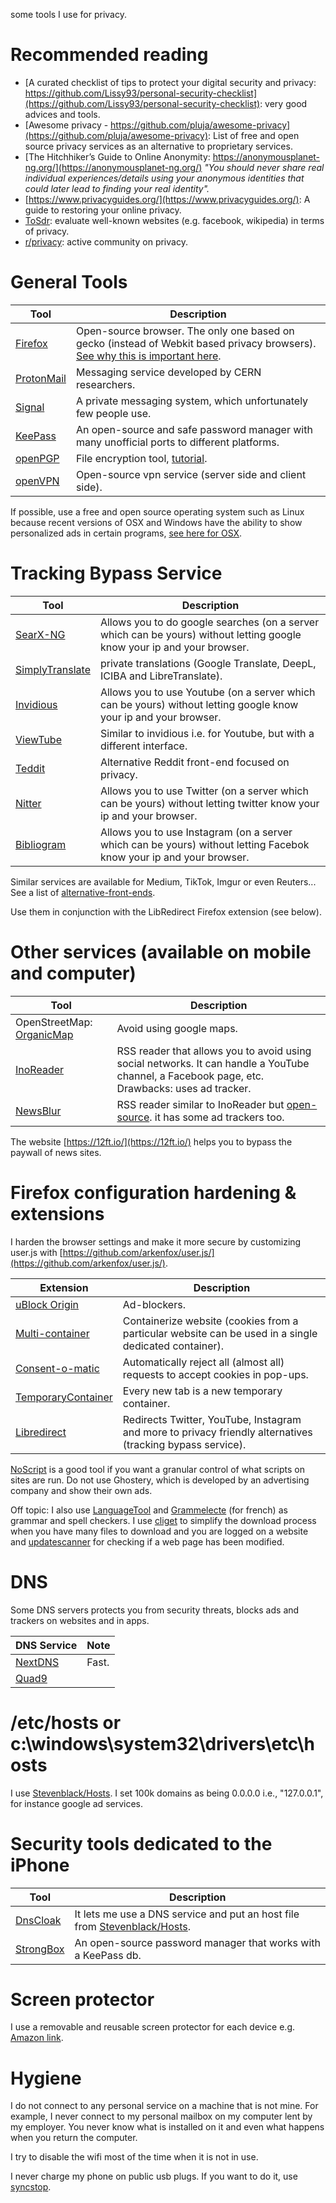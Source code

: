 some tools I use for privacy.


# Recommended reading


- [A curated checklist of tips to protect your digital security and privacy: https://github.com/Lissy93/personal-security-checklist](https://github.com/Lissy93/personal-security-checklist): very good advices and tools.
- [Awesome privacy - https://github.com/pluja/awesome-privacy](https://github.com/pluja/awesome-privacy): List of free and open source privacy services as an alternative to proprietary services.
- [The Hitchhiker’s Guide to Online Anonymity: https://anonymousplanet-ng.org/](https://anonymousplanet-ng.org/) *"You should never share real individual experiences/details using your anonymous identities that could later lead to finding your real identity".*
- [https://www.privacyguides.org/](https://www.privacyguides.org/): A guide to restoring your online privacy.
- [ToSdr](https://tosdr.org/): evaluate well-known websites (e.g. facebook, wikipedia) in terms of privacy.
- [r/privacy](https://www.reddit.com/r/privacy): active community on privacy.

# General Tools 
| Tool     | Description |
| ----------- | ----------- |
| [Firefox](https://www.firefox.com)     |  Open-source browser. The only one based on gecko (instead of Webkit based privacy browsers). [See why this is important here](https://reddit.com/r/privacy/comments/u62468/best_browser_that_isnt_chrome/i560lmr/?context=3).      |
| [ProtonMail](https://www.protonmail.com)  | Messaging service developed by CERN researchers.       |
| [Signal](https://apps.apple.com/us/app/signal-private-messenger/id874139669) | A private messaging system, which unfortunately few people use. | 
| [KeePass](https://keepass.info/) | An open-source and safe password manager with many unofficial ports to different platforms. |
| [openPGP](https://www.openpgp.org/) | File encryption tool, [tutorial](https://pranabdas.github.io/linux/pgp/). |
| [openVPN](https://openvpn.net/) | Open-source vpn service (server side and client side). |

If possible, use a free and open source operating system such as Linux because recent versions of OSX and Windows have the ability to show personalized ads in certain programs, [see here for OSX](https://support.apple.com/en-sg/guide/mac-help/mh32356/mac).

# Tracking Bypass Service

| Tool     | Description |
| ----------- | ----------- |
| [SearX-NG](https://github.com/searxng/searxng) | Allows you to do google searches (on a server which can be yours) without letting google know your ip and your browser. |
| [SimplyTranslate](https://sr.ht/~metalune/SimplyTranslate/) | private translations (Google Translate, DeepL, ICIBA and LibreTranslate). | 
| [Invidious](https://github.com/iv-org/invidious) | Allows you to use Youtube (on a server which can be yours) without letting google know your ip and your browser. |
| [ViewTube](https://github.com/ViewTube/viewtube-vue) | Similar to invidious i.e. for Youtube, but with a different interface. |
| [Teddit](https://codeberg.org/teddit/teddit) | Alternative Reddit front-end focused on privacy. |
| [Nitter](https://github.com/zedeus/nitter) | Allows you to use Twitter (on a server which can be yours) without letting twitter know your ip and your browser. |
| [Bibliogram](https://git.sr.ht/~cadence/bibliogram-docs) | Allows you to use Instagram (on a server which can be yours) without letting Facebok know your ip and your browser. |

Similar services are available for Medium, TikTok, Imgur or even Reuters... See a list of [alternative-front-ends](https://github.com/mendel5/alternative-front-ends).

Use them in conjunction with the LibRedirect Firefox extension (see below).

# Other services (available on mobile and computer)

| Tool     | Description |
| ----------- | ----------- |
| OpenStreetMap: [OrganicMap](https://organicmaps.app) | Avoid using google maps. |
| [InoReader](https://inoreader.com) | RSS reader that allows you to avoid using social networks. It can handle a YouTube channel, a Facebook page, etc. Drawbacks: uses ad tracker. |
| [NewsBlur](https://newsblur.com/) | RSS reader similar to InoReader but [open-source](https://github.com/samuelclay/NewsBlur). it has some ad trackers too. |

The website [https://12ft.io/](https://12ft.io/) helps you to bypass the paywall of news sites.

# Firefox configuration hardening & extensions 

I harden the browser settings and make it more secure by customizing user.js with [https://github.com/arkenfox/user.js/](https://github.com/arkenfox/user.js/).

| Extension    | Description |
| ----------- | ----------- |
| [uBlock Origin](https://addons.mozilla.org/en-US/firefox/addon/ublock-origin/) | Ad-blockers. |  
| [Multi-container](https://addons.mozilla.org/en-US/firefox/addon/multi-account-containers/) | Containerize website (cookies from a particular website can be used in a single dedicated container).  | 
| [Consent-o-matic](https://addons.mozilla.org/en-US/firefox/addon/consent-o-matic/) | Automatically reject all (almost all) requests to accept cookies in pop-ups. | 
| [TemporaryContainer](https://addons.mozilla.org/en-US/firefox/addon/temporary-containers/) | Every new tab is a new temporary container. | 
| [Libredirect](https://addons.mozilla.org/en-GB/firefox/addon/libredirect/) | Redirects Twitter, YouTube, Instagram and more to privacy friendly alternatives (tracking bypass service). | 

[NoScript](https://addons.mozilla.org/en-US/firefox/addon/noscript/) is a good tool if you want a granular control of what scripts on sites are run. Do not use Ghostery, which is developed by an advertising company and show their own ads.

Off topic: I also use [LanguageTool](https://addons.mozilla.org/fr/firefox/addon/languagetool/) and [Grammelecte](https://addons.mozilla.org/en-US/firefox/addon/grammalecte-fr/) (for french) as grammar and spell checkers. I use [cliget](https://addons.mozilla.org/fr/firefox/addon/cliget/) to simplify the download process when you have many files to download and you are logged on a website and [updatescanner](https://addons.mozilla.org/fr/firefox/addon/update-scanner/) for checking if a web page has been modified.

# DNS 

Some DNS servers protects you from security threats, blocks ads and trackers on websites and in apps.

| DNS Service | Note |
| ----------- | ----------- |
| [NextDNS](https://nextdns.io/) | Fast. |
| [Quad9](https://www.quad9.net/) | |

# /etc/hosts or c:\windows\system32\drivers\etc\hosts

I use [Stevenblack/Hosts](https://github.com/StevenBlack/hosts). I set 100k domains as being 0.0.0.0 i.e., "127.0.0.1", for instance google ad services.

# Security tools dedicated to the iPhone 

| Tool | Description | 
| ----------- | ----------- |
| [DnsCloak](https://apps.apple.com/fr/app/dnscloak-secure-dns-client/id1452162351) | It lets me use a DNS service and put an host file from [Stevenblack/Hosts](https://github.com/StevenBlack/hosts). | 
| [StrongBox](https://strongboxsafe.com/) | An open-source password manager that works with a KeePass db. |

# Screen protector 

I use a removable and reusable screen protector for each device e.g. [Amazon link](https://www.amazon.fr/ScreenForce-Removable-Privacy-Protection-MacBook/dp/B089BV9PSD/ref=sr_1_16?__mk_fr_FR=%C3%85M%C3%85%C5%BD%C3%95%C3%91&keywords=filtre%2B%C3%A9cran%2Bmacbook%2Bpro%2B13&sr=8-16&th=1).

# Hygiene

I do not connect to any personal service on a machine that is not mine. For example, I never connect to my personal mailbox on my computer lent by my employer. You never know what is installed on it and even what happens when you return the computer. 

I try to disable the wifi most of the time when it is not in use.

I never charge my phone on public usb plugs. If you want to do it, use [syncstop](http://syncstop.com/).
 





